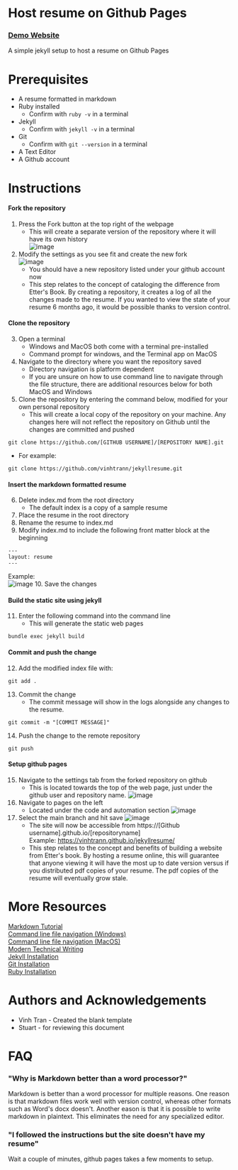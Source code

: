 # Host resume on Github Pages

### [Demo Website](https://vinhtrann.github.io/jekyllresume/)

A simple jekyll setup to host a resume on Github Pages

# Prerequisites
- A resume formatted in markdown
- Ruby installed
    - Confirm with ``` ruby -v ``` in a terminal
- Jekyll
    - Confirm with ``` jekyll -v ``` in a terminal
- Git
    - Confirm with ``` git --version ``` in a terminal
- A Text Editor
- A Github account

# Instructions
#### Fork the repository  
 1. Press the Fork button at the top right of the webpage  
     - This will create a separate version of the repository where it will have its own history  
 ![image](https://user-images.githubusercontent.com/64811274/198891278-2046a31e-f5c7-4b98-9d94-521b6467e07d.png)  
 2. Modify the settings as you see fit and create the new fork  
 ![image](https://user-images.githubusercontent.com/64811274/198891396-a3870ab6-3034-438d-aec9-4a720fae87e5.png)
      - You should have a new repository listed under your github account now  
      - This step relates to the concept of cataloging the difference from Etter's Book. By creating a repository, it creates a log of all the changes made to the resume. If you wanted to view the state of your resume 6 months ago, it would be possible thanks to version control.
 
#### Clone the repository
 3. Open a terminal  
       - Windows and MacOS both come with a terminal pre-installed
       - Command prompt for windows, and the Terminal app on MacOS
 4. Navigate to the directory where you want the repository saved
       - Directory navigation is platform dependent
       - If you are unsure on how to use command line to navigate through the file structure, there are additional resources below for both MacOS and Windows
 5. Clone the repository by entering the command below, modified for your own personal repository
       - This will create a local copy of the repository on your machine. Any changes here will not reflect the repository on Github until the changes are committed and pushed
       
 
 ```
 git clone https://github.com/[GITHUB USERNAME]/[REPOSITORY NAME].git
 ```
 - For example:
 ```
 git clone https://github.com/vinhtrann/jekyllresume.git
 ```
 
 #### Insert the markdown formatted resume
  6. Delete index.md from the root directory
      - The default index is a copy of a sample resume
  7. Place the resume in the root directory
  8. Rename the resume to index.md
  9. Modify index.md to include the following front matter block at the beginning
  
  ```
  ---
  layout: resume
  ---
  ```
   Example:  
  ![image](https://user-images.githubusercontent.com/64811274/198893506-a2e58448-945e-4622-9ad5-e3d50145fffd.png)
  10. Save the changes

  #### Build the static site using jekyll  
   11. Enter the following command into the command line
       - This will generate the static web pages
   ```
   bundle exec jekyll build
   ```
  
  
  #### Commit and push the change
   12. Add the modified index file with:
   ```
   git add .
   ```
   13. Commit the change
        - The commit message will show in the logs alongside any changes to the resume. 
   ```
   git commit -m "[COMMIT MESSAGE]"
   ```
   14. Push the change to the remote repository
   ```
   git push
   ```
  
  #### Setup github pages
   15. Navigate to the settings tab from the forked repository on github
       - This is located towards the top of the web page, just under the github user and repository name.
   ![image](https://user-images.githubusercontent.com/64811274/198894207-3a2cb6d8-083d-4993-b321-a569966007f7.png)
   16. Navigate to pages on the left  
       - Located under the code and automation section
   ![image](https://user-images.githubusercontent.com/64811274/198894506-0bac759b-9755-4547-9e0f-ff46caf2aadb.png)  
   17. Select the main branch and hit save
   ![image](https://user-images.githubusercontent.com/64811274/198894543-927ad311-c589-4b0a-bb82-b26cc0e226af.png)
       - The site will now be accessible from https://[Github username].github.io/[repositoryname]   
   Example: https://vinhtrann.github.io/jekyllresume/
       - This step relates to the concept and benefits of building a website from Etter's book. By hosting a resume online, this will guarantee that anyone viewing it will have the most up to date version versus if you distributed pdf copies of your resume. The pdf copies of the resume will eventually grow stale.


# More Resources
[Markdown Tutorial](https://www.markdowntutorial.com/)  
[Command line file navigation (Windows)](https://blogs.umass.edu/Techbytes/2014/11/14/file-navigation-with-windows-command-prompt/)  
[Command line file navigation (MacOS)](https://www.macworld.com/article/221277/command-line-navigating-files-folders-mac-terminal.html)  
[Modern Technical Writing](https://www.amazon.ca/Modern-Technical-Writing-Introduction-Documentation-ebook/dp/B01A2QL9SS)  
[Jekyll Installation](https://jekyllrb.com/docs/installation/)  
[Git Installation](https://docs.github.com/en/get-started/quickstart/set-up-git)  
[Ruby Installation](https://www.ruby-lang.org/en/documentation/installation/)  


# Authors and Acknowledgements
- Vinh Tran - Created the blank template
- Stuart - for reviewing this document


# FAQ
### "Why is Markdown better than a word processor?"
Markdown is better than a word processor for multiple reasons. One reason is that markdown files work well with version control, whereas other formats such as Word's docx doesn't. Another eason is that it is possible to write markdown in plaintext. This eliminates the need for any specialized editor.

### "I followed the instructions but the site doesn't have my resume"
Wait a couple of minutes, github pages takes a few moments to setup.

